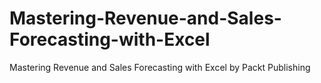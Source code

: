 # Mastering-Revenue-and-Sales-Forecasting-with-Excel
Mastering Revenue and Sales Forecasting with Excel by Packt Publishing

